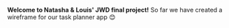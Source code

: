 **Welcome to Natasha & Louis' JWD final project!**
So far we have created a wireframe for our task planner app 😊
